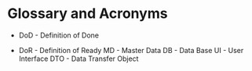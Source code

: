 # Glossary and Acronyms #

- DoD - Definition of Done

- DoR - Definition of Ready
MD - Master Data
DB - Data Base
UI - User Interface
DTO - Data Transfer Object